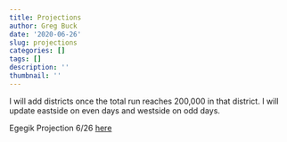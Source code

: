 ```yaml
---
title: Projections
author: Greg Buck
date: '2020-06-26'
slug: projections
categories: []
tags: []
description: ''
thumbnail: ''
---
```



I will add districts once the total run reaches 200,000 in that district. I will update eastside on even days and westside on odd days.


Egegik Projection 6/26 [here](https://rpubs.com/gbbuck/632861)
